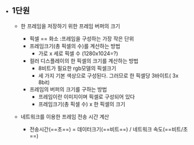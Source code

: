 - ## 1단원
	- 한 프레임을 저장하기 위한 프레임 버퍼의 크기
		- 픽셀 == 화소 :프레임을 구성하는 가장 작은 단위
		- 프레임크기(총 픽셀의 수)를 계산하는 방법
			- 가로 x 세로 픽셀 수 (1280x1024=?)
		- 컬러 디스플레이의 한 픽셀의 크기를 계산하는 방법
			- 8비트가 필요한 rgb모델의 픽셀크기
			-  세 가지 기본 색상으로 구성된다. 그러므로 한 픽셀당 3바이트( 3x 8bit)
		- 프레임의 버퍼의 크기를 구하는 방법
			- 프레임이란 이미지이며 픽셀로 구성되어 있다
			- 프레임크기(총 픽셀 수) x 한 픽셀의 크기
			
	- 네트워크를 이용한 프레임 전송 시간 계산
		- 전송시간(==초==) = 데이터크기(==비트==) / 네트워크 속도(==비트/초==)